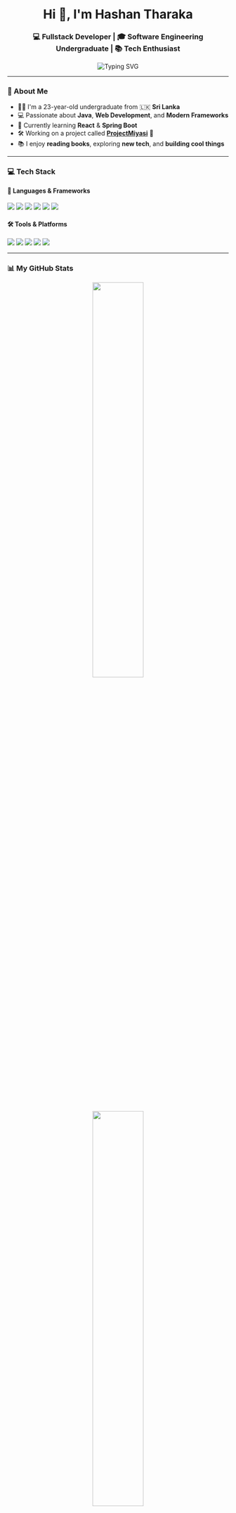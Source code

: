 <h1 align="center">Hi 👋, I'm Hashan Tharaka</h1>
<h3 align="center">💻 Fullstack Developer | 🎓 Software Engineering Undergraduate | 📚 Tech Enthusiast</h3>

<p align="center">
  <img src="https://readme-typing-svg.demolab.com?font=Fira+Code&size=22&pause=1000&center=true&vCenter=true&width=440&lines=Passionate+Fullstack+Developer;Lifelong+Learner+%F0%9F%93%9A;Building+awesome+projects" alt="Typing SVG" />
</p>

---

### 🌟 About Me

- 🧑‍🎓 I'm a 23-year-old undergraduate from 🇱🇰 **Sri Lanka**
- 💻 Passionate about **Java**, **Web Development**, and **Modern Frameworks**
- 🌱 Currently learning **React** & **Spring Boot**
- 🛠️ Working on a project called **[ProjectMiyasi](#)** 🚀
- 📚 I enjoy **reading books**, exploring **new tech**, and **building cool things**

---

### 💻 Tech Stack

#### 🚀 Languages & Frameworks
<p align="left">
  <img src="https://img.shields.io/badge/Java-007396.svg?style=for-the-badge&logo=java&logoColor=white"/>
  <img src="https://img.shields.io/badge/HTML5-e34c26.svg?style=for-the-badge&logo=html5&logoColor=white"/>
  <img src="https://img.shields.io/badge/CSS3-264de4.svg?style=for-the-badge&logo=css3&logoColor=white"/>
  <img src="https://img.shields.io/badge/JavaScript-F7DF1E.svg?style=for-the-badge&logo=javascript&logoColor=black"/>
  <img src="https://img.shields.io/badge/React-61DAFB.svg?style=for-the-badge&logo=react&logoColor=black"/>
  <img src="https://img.shields.io/badge/SpringBoot-6DB33F.svg?style=for-the-badge&logo=springboot&logoColor=white"/>
</p>

#### 🛠 Tools & Platforms
<p align="left">
  <img src="https://img.shields.io/badge/Git-F05032?style=for-the-badge&logo=git&logoColor=white" />
  <img src="https://img.shields.io/badge/GitHub-181717.svg?style=for-the-badge&logo=github&logoColor=white"/>
  <img src="https://img.shields.io/badge/VSCode-007ACC?style=for-the-badge&logo=visual-studio-code&logoColor=white"/>
  <img src="https://img.shields.io/badge/Postman-FF6C37?style=for-the-badge&logo=postman&logoColor=white"/>
  <img src="https://img.shields.io/badge/MySQL-4479A1?style=for-the-badge&logo=mysql&logoColor=white"/>
</p>

---

### 📊 My GitHub Stats

<p align="center">
  <img src="https://github-readme-stats.vercel.app/api/top-langs/?username=Hashan2002&layout=compact&theme=tokyonight&hide_border=true&langs_count=6" width="48%"/>
</p>

<p align="center">
  <img src="https://github-readme-stats.vercel.app/api?username=Hashan2002&show_icons=true&theme=tokyonight&hide_border=true" width="48%" />
</p>

<p align="center">
  <img src="https://github-readme-activity-graph.vercel.app/graph?username=Hashan2002&theme=tokyo-night&bg_color=0d1117&hide_border=true&area=true" width="98%" />
</p>

<p align="center">
  <img src="https://github-profile-trophy.vercel.app/?username=Hashan2002&theme=onedark&no-frame=true&row=1&margin-w=10" />
</p>

---

### 📫 Connect with Me

<p align="left">
  <a href="mailto:hashantharaka890@gmail.com">
    <img src="https://img.shields.io/badge/email-D14836?style=for-the-badge&logo=gmail&logoColor=white" />
  </a>
  <a href="https://www.linkedin.com/in/hashan-tharaka-7a25662a9">
    <img src="https://img.shields.io/badge/linkedin-0077B5.svg?style=for-the-badge&logo=linkedin&logoColor=white"/>
  </a>
  <!-- Add your portfolio or other social links -->
</p>

---

### 🎯 Fun Fact
> "Every bug I fix teaches me something new. Every line I write brings me closer to mastery. Keep building, keep growing! 💪"

